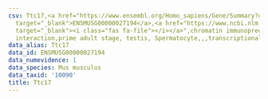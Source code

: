 ```yaml
---
csv: Ttc17,<a href="https://www.ensembl.org/Homo_sapiens/Gene/Summary?db=core;g=ENSMUSG00000027194"
  target="_blank">ENSMUSG00000027194</a>,<a href="https://www.ncbi.nlm.nih.gov/pubmed/25450459"
  target="_blank"><i class="fas fa-file"></i></a>",chromatin immunoprecipitation assay,direct
  interaction,prime adult stage, testis, Spermatocyte,,,transcriptional regulation,
data_alias: Ttc17
data_id: ENSMUSG00000027194
data_numevidence: 1
data_species: Mus musculus
data_taxid: '10090'
title: Ttc17
---
```

